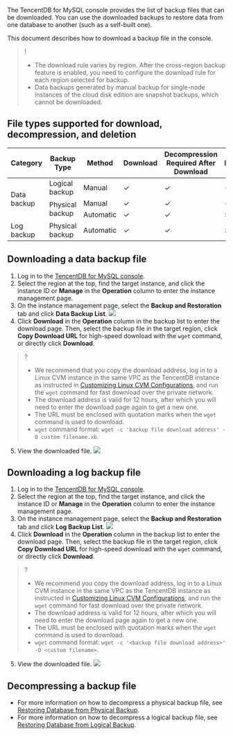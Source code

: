 The TencentDB for MySQL console provides the list of backup files that can be downloaded. You can use the downloaded backups to restore data from one database to another (such as a self-built one).

This document describes how to download a backup file in the console.
>!
>- The download rule varies by region. After the cross-region backup feature is enabled, you need to configure the download rule for each region selected for backup.
>- Data backups generated by manual backup for single-node instances of the cloud disk edition are snapshot backups, which cannot be downloaded.

## File types supported for download, decompression, and deletion

<table>
<thead><tr><th>Category</th><th>Backup Type</th><th>Method</th><th>Download</th><th>Decompression Required After Download</th><th>Deletion</th></tr></thead>
<tbody>
<tr>
<td rowspan="3">Data backup</td><td>Logical backup</td><td>Manual</td><td>&#10003;</td><td>&#10003;</td><td>&#10003;</td></tr>
<td rowspan="2">Physical backup</td><td>Manual</td><td>&#10003;</td><td>&#10003;</td><td>&#10003;</td></tr>
<td>Automatic</td><td>&#10003;</td><td>&#10003;</td><td>×</td></tr>
<tr>
<td>Log backup</td><td>Physical backup</td><td>Automatic</td><td>&#10003;</td><td>&#10003;</td><td>×</td></tr>
</tbody></table>

## Downloading a data backup file
1. Log in to the [TencentDB for MySQL console](https://console.cloud.tencent.com/cdb).
2. Select the region at the top, find the target instance, and click the instance ID or **Manage** in the **Operation** column to enter the instance management page.
3. On the instance management page, select the **Backup and Restoration** tab and click **Data Backup List**.
![](https://qcloudimg.tencent-cloud.cn/raw/b3f84a061a2500a9d7fcc103ddc56db1.png)
4. Click **Download** in the **Operation** column in the backup list to enter the download page. Then, select the backup file in the target region, click **Copy Download URL** for high-speed download with the `wget` command, or directly click **Download**.
>?
>- We recommend that you copy the download address, log in to a Linux CVM instance in the same VPC as the TencentDB instance as instructed in [Customizing Linux CVM Configurations](https://www.tencentcloud.com/document/product/213/10517#.E6.AD.A5.E9.AA.A43.EF.BC.9A.E7.99.BB.E5.BD.95.E4.BA.91.E6.9C.8D.E5.8A.A1.E5.99.A8), and run the `wget` command for fast download over the private network.
>- The download address is valid for 12 hours, after which you will need to enter the download page again to get a new one.
>- The URL must be enclosed with quotation marks when the `wget` command is used to download.
>- `wget` command format: `wget -c 'backup file download address' -O custom filename.xb`.
>
5. View the downloaded file.
![](https://staticintl.cloudcachetci.com/yehe/backend-news/BCBW308_5.png)

## Downloading a log backup file
1. Log in to the [TencentDB for MySQL console](https://console.cloud.tencent.com/cdb).
2. Select the region at the top, find the target instance, and click the instance ID or **Manage** in the **Operation** column to enter the instance management page.
3. On the instance management page, select the **Backup and Restoration** tab and click **Log Backup List**.
![](https://staticintl.cloudcachetci.com/yehe/backend-news/3WXb150_6.png)
4. Click **Download** in the **Operation** column in the backup list to enter the download page. Then, select the backup file in the target region, click **Copy Download URL** for high-speed download with the `wget` command, or directly click **Download**.
>?
>- We recommend you copy the download address, log in to a Linux CVM instance in the same VPC as the TencentDB instance as instructed in [Customizing Linux CVM Configurations](https://www.tencentcloud.com/document/product/213/10517#.E6.AD.A5.E9.AA.A43.EF.BC.9A.E7.99.BB.E5.BD.95.E4.BA.91.E6.9C.8D.E5.8A.A1.E5.99.A8), and run the `wget` command for fast download over the private network.
>- The download address is valid for 12 hours, after which you will need to enter the download page again to get a new one.
>- The URL must be enclosed with quotation marks when the `wget` command is used to download.
>- `wget` command format: `wget -c '<backup file download address>' -O <custom filename>`.

5. View the downloaded file.
![](https://staticintl.cloudcachetci.com/yehe/backend-news/ieh5458_7.png)

## Decompressing a backup file
- For more information on how to decompress a physical backup file, see [Restoring Database from Physical Backup](https://intl.cloud.tencent.com/document/product/236/31910).
- For more information on how to decompress a logical backup file, see [Restoring Database from Logical Backup](https://intl.cloud.tencent.com/document/product/236/31909).

